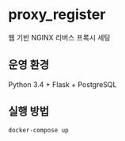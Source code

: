 # proxy_register
웹 기반 NGINX 리버스 프록시 세팅


## 운영 환경
Python 3.4 + Flask + PostgreSQL

## 실행 방법

```
docker-compose up
```

